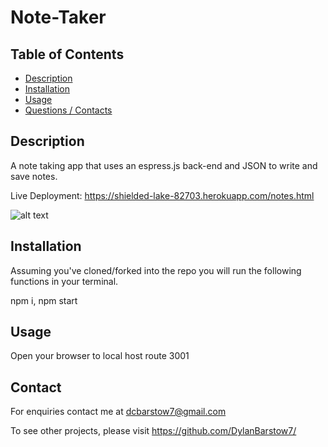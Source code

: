 # Note-Taker

## Table of Contents

- [Description](#Description)
- [Installation](#Installation)
- [Usage](#Usage)
- [Questions / Contacts](#Contacts)

## Description

A note taking app that uses an espress.js back-end and JSON to write and save notes.

Live Deployment: <https://shielded-lake-82703.herokuapp.com/notes.html>

![alt text]()

## Installation

Assuming you've cloned/forked into the repo you will run the following functions in your terminal.

npm i, npm start

## Usage

Open your browser to local host route 3001

## Contact

For enquiries contact me at dcbarstow7@gmail.com

To see other projects, please visit <https://github.com/DylanBarstow7/>
